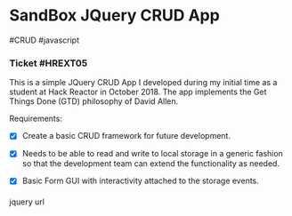 # SandBox JQuery CRUD App
#CRUD #javascript

### Ticket #HREXT05

This is a simple JQuery CRUD App I developed during my initial time as a student at Hack Reactor in October 2018. The app implements the Get Things Done (GTD) philosophy of David Allen. 

Requirements: 
- [x] Create a basic CRUD framework for future development. 
- [x] Needs to be able to read and write to local storage in a generic fashion so that the development team can extend the functionality as needed.
- [x] Basic Form GUI with interactivity attached to the storage events.



####
jquery url <script src="https://ajax.googleapis.com/ajax/libs/jquery/3.3.1/jquery.min.js"></script>
